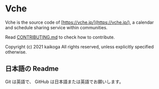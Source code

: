 # Vche

Vche is the source code of [https://vche.jp/](https://vche.jp/), a calendar and schedule sharing service within communities.

Read [CONTRIBUTING.md](CONTRIBUTING.md) to check how to contribute.

Copyright (c) 2021 kaikoga All rights reserved, unless explicitly specified otherwise.

## 日本語の Readme

Git は英語で、 GitHub は日本語または英語でお願いします。
